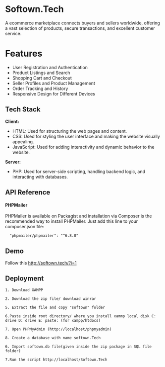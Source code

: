 
# Softown.Tech

A ecommerce marketplace connects buyers and sellers worldwide, offering a vast selection of products, secure transactions, and excellent customer service.


# Features

- User Registration and Authentication
- Product Listings and Search
- Shopping Cart and Checkout
- Seller Profiles and Product Management
- Order Tracking and History
- Responsive Design for Different Devices


## Tech Stack

**Client:** 
- HTML: Used for structuring the web pages and content.
- CSS: Used for styling the user interface and making the website visually appealing.
- JavaScript: Used for adding interactivity and dynamic behavior to the website.


**Server:** 
- PHP: Used for server-side scripting, handling backend logic, and interacting with databases.


## API Reference

#### PHPMailer
PHPMailer is available on Packagist and installation via Composer is the recommended way to install PHPMailer. Just add this line to your composer.json file:

```http
  "phpmailer/phpmailer": "^6.8.0"
```




## Demo

Follow this http://softown.tech/?i=1


## Deployment

    

    1. Download XAMPP

    2. Download the zip file/ download winrar

    5. Extract the file and copy "softown" folder

    6.Paste inside root directory/ where you install xammp local disk C: drive D: drive E: paste: (for xampp/htdocs) 

    7. Open PHPMyAdmin (http://localhost/phpmyadmin)

    8. Create a database with name softown.Tech

    6. Import softown.db file(given inside the zip package in SQL file folder)

    7.Run the script http://localhost/Softown.Tech



